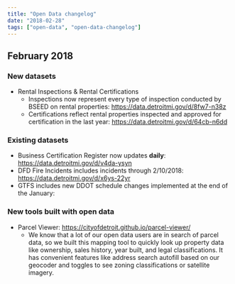 ```yaml
---
title: "Open Data changelog"
date: "2018-02-28"
tags: ["open-data", "open-data-changelog"]
---
```


## February 2018

### New datasets

- Rental Inspections & Rental Certifications 
  - Inspections now represent every type of inspection conducted by BSEED on rental properties: https://data.detroitmi.gov/d/8fw7-n38z
  - Certifications reflect rental properties inspected and approved for certification in the last year: https://data.detroitmi.gov/d/64cb-n6dd

### Existing datasets

- Business Certification Register now updates __daily__: https://data.detroitmi.gov/d/v4da-ysyn
- DFD Fire Incidents includes incidents through 2/10/2018: https://data.detroitmi.gov/d/x6ys-22yr
- GTFS includes new DDOT schedule changes implemented at the end of the January: 

### New tools built with open data

- Parcel Viewer: https://cityofdetroit.github.io/parcel-viewer/
  - We know that a lot of our open data users are in search of parcel data, so we built this mapping tool to quickly look up property data like ownership, sales history, year built, and legal classifications. It has convenient features like address search autofill based on our geocoder and toggles to see zoning classifications or satellite imagery.
